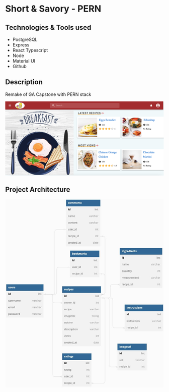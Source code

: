 # Short & Savory - PERN

## Technologies & Tools used
  - PostgreSQL
  - Express
  - React Typescript
  - Node
  - Material UI
  - Github


## Description
Remake of GA Capstone with PERN stack

![homepage](public/readme_resource/Homepage.png)


## Project Architecture

![ERD](public/readme_resource/erd.JPG)






